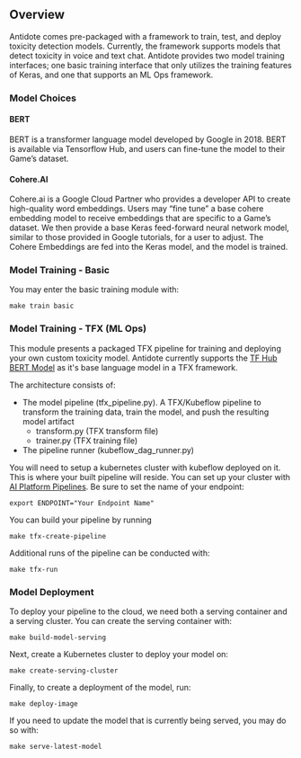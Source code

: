 ## Overview 

Antidote comes pre-packaged with a framework to train, test, and deploy toxicity detection models. Currently, the framework supports models that detect toxicity in voice and text chat. Antidote provides two model training interfaces; one basic training interface that only utilizes the training features of Keras, and one that supports an ML Ops framework. 

### Model Choices

#### BERT

BERT is a transformer language model developed by Google in 2018. BERT is available via Tensorflow Hub, and users can fine-tune the model to their Game’s dataset. 

#### Cohere.AI 
Cohere.ai is a Google Cloud Partner who provides a developer API to create high-quality word embeddings. Users may “fine tune” a base cohere embedding model to receive embeddings that are specific to a Game’s dataset. We then provide a base Keras feed-forward neural network model, similar to those provided in Google tutorials, for a user to adjust. The Cohere Embeddings are fed into the Keras model, and the model is trained. 

### Model Training - Basic 

You may enter the basic training module with: 

```
make train basic 
```

### Model Training - TFX (ML Ops)

This module presents a packaged TFX pipeline for training and deploying your own custom toxicity model. Antidote currently supports the [TF Hub BERT Model](https://tfhub.dev/) as it's base language model in a TFX framework. 

The architecture consists of: 
- The model pipeline (tfx_pipeline.py). A TFX/Kubeflow pipeline to transform the training data, train the model, and push the resulting model artifact 
  - transform.py (TFX transform file)
  - trainer.py (TFX training file)
- The pipeline runner (kubeflow_dag_runner.py)

You will need to setup a kubernetes cluster with kubeflow deployed on it. This is where your built pipeline will reside. You can set up your cluster with [AI Platform Pipelines](https://cloud.google.com/ai-platform/pipelines/docs/getting-started). Be sure to set the name of your endpoint:

```
export ENDPOINT="Your Endpoint Name"
```
You can build your pipeline by running 

```
make tfx-create-pipeline
```

Additional runs of the pipeline can be conducted with: 

``` 
make tfx-run
```

### Model Deployment

To deploy your pipeline to the cloud, we need both a serving container and a serving cluster. You can create the serving container with: 

``` 
make build-model-serving
```

Next, create a Kubernetes cluster to deploy your model on: 

``` 
make create-serving-cluster
```
Finally, to create a deployment of the model, run: 

```
make deploy-image
```
If you need to update the model that is currently being served, you may do so with: 

```
make serve-latest-model
```



